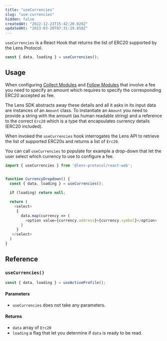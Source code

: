 ```yaml
---
title: "useCurrencies"
slug: "use-currencies"
hidden: false
createdAt: "2022-12-23T15:42:20.026Z"
updatedAt: "2023-03-20T07:31:19.850Z"
---
```

`useCurrencies` is a React Hook that returns the list of ERC20 supported by the Lens Protocol.

```typescript
const { data, loading } = useCurrencies();
```



## Usage

When configuring [Collect Modules](https://docs.lens.xyz/docs/icollectmodulesol) and [Follow Modules](https://docs.lens.xyz/docs/ifollowmodulesol) that involve a fee you need to specify an amount which requires to specify the corresponding ERC20 accepted as fee.

The Lens SDK abstracts away these details and all it asks in its input data are instances of an `Amount` class. To instantiate an `Amount` you need to provide a string with the amount (as human readable string) and a reference to the correct `Erc20` which is a type that encapsulates currency details (ERC20 included).

When invoked the `useCurrencies` hook interrogates the Lens API to retrieve the list of supported ERC20s and returns a list of `Erc20`.

You can call `useCurrencies` to populate for example a drop-down that let the user select which currency to use to configure a fee.

```typescript
import { useCurrencies } from '@lens-protocol/react-web';


function CurrencyDropdown() {
  const { data, loading } = useCurrencies();
  
  if (loading) return null;

  return (
    <select>
     {
       data.map(currency => (
         <option value={currency.address}>{currency.symbol}</option>
       )
     }
   </select>
  )
}
```



## Reference

### `useCurrencies()`

```typescript
const { data, loading } = useActiveProfile();
```



#### Parameters

- `useCurrencies` does not take any parameters.

#### Returns

- `data` array of `Erc20`
- `loading` a flag that let you determine if `data` is ready to be read.